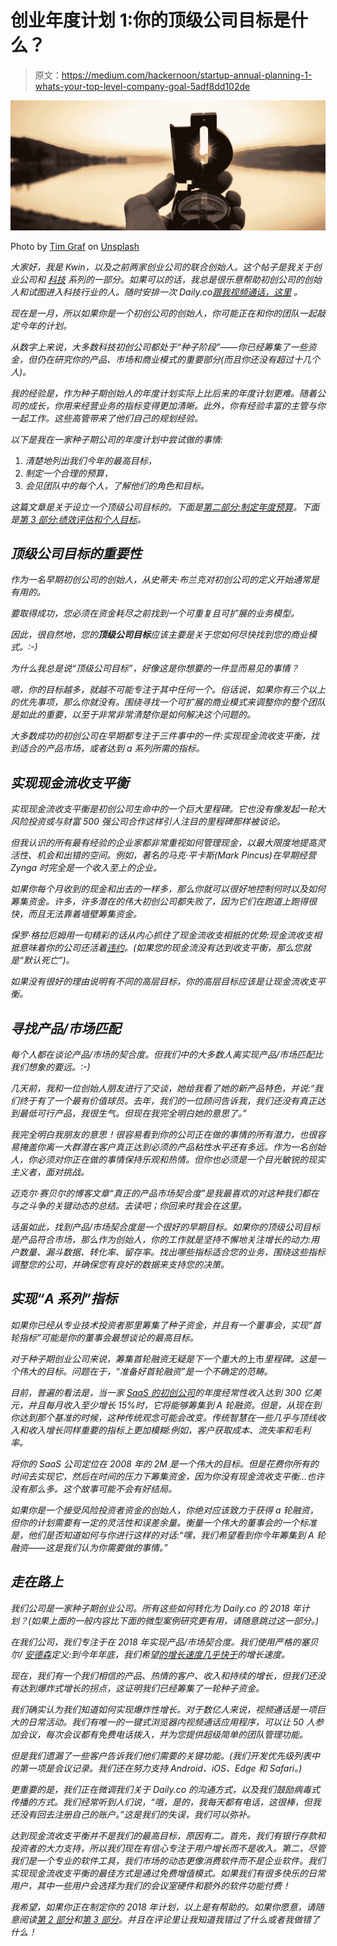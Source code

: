 # 创业年度计划 1:你的顶级公司目标是什么？

> 原文：<https://medium.com/hackernoon/startup-annual-planning-1-whats-your-top-level-company-goal-5adf8dd102de>

![](img/ead5f50a038195f0a126136d8cf23027.png)

Photo by [Tim Graf](https://unsplash.com/photos/ErO0E8wZaTA?utm_source=unsplash&utm_medium=referral&utm_content=creditCopyText) on [Unsplash](https://unsplash.com/search/photos/goal?utm_source=unsplash&utm_medium=referral&utm_content=creditCopyText)

*大家好，我是 Kwin，*[](https://daily.co/)**以及之前两家创业公司的联合创始人。这个帖子是我关于创业公司和* [*科技*](https://hackernoon.com/tagged/tech) *系列的一部分。如果可以的话，我总是很乐意帮助初创公司的创始人和试图进入科技行业的人。随时安排一次 Daily.co*[*跟我视频通话，这里*](https://calendly.com/kwindla/vidcall/) *。**

*现在是一月，所以如果你是一个初创公司的创始人，你可能正在和你的团队一起敲定今年的计划。*

*从数字上来说，大多数科技初创公司都处于“种子阶段”——你已经筹集了一些资金，但仍在研究你的产品、市场和商业模式的重要部分(而且你还没有超过十几个人)。*

*我的经验是，作为种子期创始人的年度计划实际上比后来的年度计划更难。随着公司的成长，你用来经营业务的指标变得更加清晰。此外，你有经验丰富的主管与你一起工作。这些高管带来了他们自己的规划经验。*

*以下是我在一家种子期公司的年度计划中尝试做的事情:*

1.  *清楚地列出我们今年的最高目标，*
2.  *制定一个合理的预算，*
3.  *会见团队中的每个人，了解他们的角色和目标。*

*这篇文章是关于设立一个顶级公司目标的。下面是[第二部分:制定年度预算](/@kwindla/startup-annual-planning-2-budgets-956ec42db467)。下面是[第 3 部分:绩效评估和个人目标](/@kwindla/startup-annual-planning-3-performance-reviews-and-individual-goals-c23b1997235b)。*

## *顶级公司目标的重要性*

*作为一名早期初创公司的创始人，从史蒂夫·布兰克对初创公司的定义开始通常是有用的。*

*要取得成功，您必须在资金耗尽之前找到一个可重复且可扩展的业务模型。*

*因此，很自然地，您的**顶级公司目标**应该主要是关于您如何尽快找到您的商业模式。:-)*

*为什么我总是说“顶级公司目标”，好像这是你想要的一件显而易见的事情？*

*嗯，你的目标越多，就越不可能专注于其中任何一个。俗话说，如果你有三个以上的优先事项，那么你就没有。围绕寻找一个可扩展的商业模式来调整你的整个团队是如此的重要，以至于非常非常清楚你是如何解决这个问题的。*

*大多数成功的初创公司在早期都专注于三件事中的一件:实现现金流收支平衡，找到适合的产品市场，或者达到 a 系列所需的指标。*

## *实现现金流收支平衡*

*实现现金流收支平衡是初创公司生命中的一个巨大里程碑。它也没有像发起一轮大风险投资或与财富 500 强公司合作这样引人注目的里程碑那样被谈论。*

*但我认识的所有最有经验的企业家都非常重视如何管理现金，以最大限度地提高灵活性、机会和出错的空间。例如，著名的马克·平卡斯(Mark Pincus)在早期经营 Zynga 时完全是一个收入至上的企业。*

*如果你每个月收到的现金和出去的一样多，那么你就可以很好地控制何时以及如何筹集资金。许多，许多潜在的伟大初创公司都失败了，因为它们在跑道上跑得很快，而且无法靠着墙壁筹集资金。*

*保罗·格拉厄姆用一句精彩的话从内心抓住了现金流收支相抵的优势:现金流收支相抵意味着你的公司还活着[违约](http://www.paulgraham.com/aord.html)。(如果您的现金流没有达到收支平衡，那么您就是“默认死亡”)。*

*如果没有很好的理由说明有不同的高层目标，你的高层目标应该是让现金流收支平衡。*

## *寻找产品/市场匹配*

*每个人都在谈论产品/市场的契合度。但我们中的大多数人离实现产品/市场匹配比我们想象的要远。:-)*

*几天前，我和一位创始人朋友进行了交谈，她给我看了她的新产品特色，并说:“我们终于有了一个最有价值球员。去年，我们的一位顾问告诉我，我们还没有真正达到最低可行产品，我很生气。但现在我完全明白她的意思了。”*

*我完全明白我朋友的意思！很容易看到你的公司正在做的事情的所有潜力，也很容易掩盖你离一大群潜在客户真正达到必须的产品粘性水平还有多远。作为一名创始人，你必须对你正在做的事情保持乐观和热情。但你也必须是一个目光敏锐的现实主义者，面对挑战。*

*迈克尔·赛贝尔的博客文章“真正的产品市场契合度”是我最喜欢的对这种我们都在与之斗争的关键动态的总结。去读吧；你回来时我会在这里。*

*话虽如此，找到产品/市场契合度是一个很好的早期目标。如果你的顶级公司目标是产品符合市场，那么作为创始人，你的工作就是坚持不懈地关注增长的动力:用户数量、漏斗数据、转化率、留存率。找出哪些指标适合您的业务，围绕这些指标调整您的公司，并确保您有良好的数据来支持您的决策。*

## *实现“A 系列”指标*

*如果你已经从专业技术投资者那里筹集了种子资金，并且有一个董事会，实现“首轮指标”可能是你的董事会最想谈论的最高目标。*

*对于种子期创业公司来说，筹集首轮融资无疑是下一个重大的*上市*里程碑。这是一个伟大的目标。问题在于，“准备好首轮融资”是一个不确定的范畴。*

*目前，普遍的看法是，当一家 [SaaS 的初创公司](https://en.wikipedia.org/wiki/Software_as_a_service)的年度经常性收入达到 300 亿美元，并且每月收入至少增长 15%时，它将能够筹集到 A 轮融资。但是，从现在到你达到那个基准的时候，这种传统观念可能会改变。传统智慧在一些几乎与顶线收入和收入增长同样重要的指标上更加模糊:例如，客户获取成本、流失率和毛利率。*

*将你的 SaaS 公司定位在 2008 年的 2M 是一个伟大的目标。但是花费你所有的时间去实现它，然后在时间的压力下筹集资金，因为你没有现金流收支平衡…也许没有那么多。这个故事可能不会有好结局。*

*如果你是一个接受风险投资者资金的创始人，你绝对应该致力于获得 a 轮融资，但你的计划需要有一定的灵活性和误差余量。衡量一个伟大的董事会的一个标准是，他们是否知道如何与你进行这样的对话:“嘿，我们希望看到你今年筹集到 A 轮融资——这是我们认为你需要做的事情。”*

## *走在路上*

*我们公司是一家种子期创业公司。所有这些如何转化为 Daily.co 的 2018 年计划？(如果上面的一般内容比下面的微型案例研究更有用，请随意跳过这一部分。)*

*在我们公司，我们专注于在 2018 年实现产品/市场契合度。我们使用严格的塞贝尔/ [安德森](http://pmarchive.com/guide_to_startups_part4.html)定义:到今年年底，我们希望[的增长速度几乎快于](https://a16z.com/2017/02/18/12-things-about-product-market-fit/)的增长速度。*

*现在，我们有一个我们相信的产品、热情的客户、收入和持续的增长，但我们还没有达到爆炸式增长的拐点，这证明我们已经筹集了一轮种子资金。*

*我们确实认为我们知道如何实现爆炸性增长。对于数亿人来说，视频通话是一项巨大的日常活动。我们有唯一的一键式浏览器内视频通话应用程序，可以让 50 人参加会议，每次会议都有免费电话拨入，并为您提供超级简单的团队管理功能。*

*但是我们遗漏了一些客户告诉我们他们需要的关键功能。(我们开发优先级列表中的第一项是会议记录。我们还在努力支持 Android、iOS、Edge 和 Safari。)*

*更重要的是，我们正在微调我们关于 Daily.co 的沟通方式，以及我们鼓励病毒式传播的方式。我们经常听到人们说，“哦，是的，我每天都有电话，这很棒，但我还没有回去注册自己的账户。”这是我们的失误，我们可以弥补。*

*达到现金流收支平衡并不是我们的最高目标，原因有二。首先，我们有银行存款和投资者的大力支持，所以我们现在有信心专注于用户增长而不是收入。第二，尽管我们是一个专业的软件工具，我们市场的动态更像消费软件而不是企业软件。我们实现现金流收支平衡的最佳方式是通过免费增值模式。如果我们有很多快乐的日常用户，其中一些用户会选择为我们的会议室硬件和额外的软件功能付费！*

*我希望，如果你正在制定你的 2018 年计划，以上是有帮助的。如果你愿意，请随意阅读[第 2 部分](/@kwindla/startup-annual-planning-2-budgets-956ec42db467)和[第 3 部分](/@kwindla/startup-annual-planning-3-performance-reviews-and-individual-goals-c23b1997235b)。并且在评论里让我知道我错过了什么或者我做错了什么！*